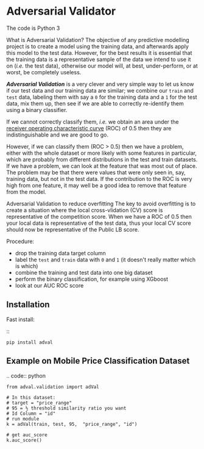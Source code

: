 
Adversarial Validator
==============================

The code is Python 3

What is Adversarial Validation?
The objective of any predictive modelling project is to create a model using the training data, 
and afterwards apply this model to the test data. 
However, for the best results it is essential that 
the training data is a representative sample of the data 
we intend to use it on (*i.e.* the test data), 
otherwise our model will, at best, under-perform, or at worst, be completely useless.   

***Adversarial Validation*** is a very clever and 
very simple way to let us know if our test data and our training data are similar; 
we combine our `train` and `test` data, 
labeling them with say a `0` for the training data and a `1` for the test data, 
mix them up, then see if we are able to correctly re-identify them using a binary classifier.

If we cannot correctly classify them, *i.e.* we obtain an area under the 
[receiver operating characteristic curve](https://en.wikipedia.org/wiki/Receiver_operating_characteristic) (ROC) 
of 0.5 then they are indistinguishable and we are good to go.

However, if we can classify them (ROC > 0.5) then we have a problem, 
either with the whole dataset or more likely with some features in particular, 
which are probably from  different distributions in the test and train datasets.
If we have a problem, 
we can look at the feature that was most out of place. 
The problem may be that there were values that were only seen in, 
say, training data, but not in the test data. 
If the contribution to the ROC is very high from one feature, 
it may well be a good idea to remove that feature from the model.


Adversarial Validation to reduce overfitting
The key to avoid overfitting is to create a situation 
where the local cross-vlidation (CV) score is representative of the competition score. 
When we have a ROC of 0.5 then your local data is representative of the test data, 
thus your local CV score should now be representative of the Public LB score.

Procedure:

- drop the training data target column 
- label the `test` and `train` data with `0` and `1` (it doesn't really matter which is which)
- combine the training and test data into one big dataset
- perform the binary classification, for example using XGboost
- look at our AUC ROC score

Installation
------------------------

Fast install:

::

    pip install adval

Example on Mobile Price Classification Dataset
--------------------------------------------------------------------------------

.. code:: python

    from adval.validation import adVal 
    
    # In this dataset: 
    # target = "price_range"
    # 95 = ½ threshold similarity ratio you want
    # Id Column = "id"
    # run module
    k = adVal(train, test, 95,  "price_range", "id")

    # get auc_score
    k.auc_score()
    
